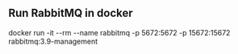 ## Run RabbitMQ in docker

docker run -it --rm --name rabbitmq -p 5672:5672 -p 15672:15672 rabbitmq:3.9-management